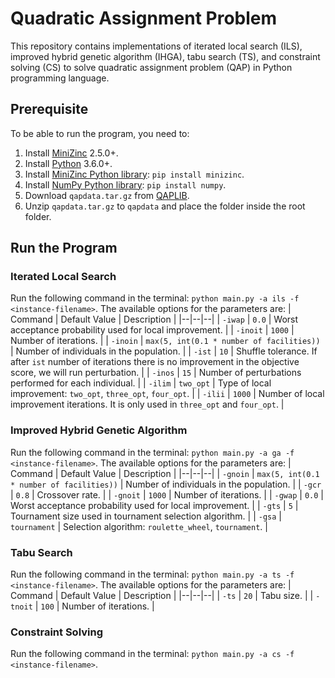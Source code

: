 # Quadratic Assignment Problem
This repository contains implementations of iterated local search (ILS), improved hybrid genetic algorithm (IHGA), tabu search (TS), and constraint solving (CS) to solve quadratic assignment problem (QAP) in Python programming language.

## Prerequisite
To be able to run the program, you need to:
1. Install [MiniZinc](https://www.minizinc.org/) 2.5.0+.
2. Install [Python](https://www.python.org/) 3.6.0+.
3. Install [MiniZinc Python library](https://pypi.org/project/minizinc/): `pip install minizinc`.
4. Install [NumPy Python library](https://pypi.org/project/numpy/): `pip install numpy`.
5. Download `qapdata.tar.gz` from [QAPLIB](https://www.opt.math.tugraz.at/qaplib/inst.html).
6. Unzip `qapdata.tar.gz` to `qapdata` and place the folder inside the root folder.

## Run the Program
### Iterated Local Search
Run the following command in the terminal: `python main.py -a ils -f <instance-filename>`. The available options for the parameters are:
| Command | Default Value | Description |
|--|--|--|
| `-iwap` | `0.0` | Worst acceptance probability used for local improvement.  |
| `-inoit` | `1000` | Number of iterations. |
| `-inoin` | `max(5, int(0.1 * number of facilities))` | Number of individuals in the population. |
| `-ist` | `10` | Shuffle tolerance. If after `ist` number of iterations there is no improvement in the objective score, we will run perturbation. |
| `-inos` | `15` | Number of perturbations performed for each individual. |
| `-ilim` | `two_opt` | Type of local improvement: `two_opt`, `three_opt`, `four_opt`. |
| `-ilii` | `1000` | Number of local improvement iterations. It is only used in `three_opt` and `four_opt`. |

### Improved Hybrid Genetic Algorithm
Run the following command in the terminal: `python main.py -a ga -f <instance-filename>`. The available options for the parameters are:
| Command | Default Value | Description |
|--|--|--|
| `-gnoin` | `max(5, int(0.1 * number of facilities))` | Number of individuals in the population. |
| `-gcr` | `0.8` | Crossover rate. |
| `-gnoit` | `1000` | Number of iterations. |
| `-gwap` | `0.0` | Worst acceptance probability used for local improvement.  |
| `-gts` | `5` | Tournament size used in tournament selection algorithm.  |
| `-gsa` | `tournament` | Selection algorithm: `roulette_wheel`, `tournament`. |

### Tabu Search
Run the following command in the terminal: `python main.py -a ts -f <instance-filename>`. The available options for the parameters are:
| Command | Default Value | Description |
|--|--|--|
| `-ts` | `20` | Tabu size. |
| `-tnoit` | `100` | Number of iterations. |

### Constraint Solving
Run the following command in the terminal: `python main.py -a cs -f <instance-filename>`.